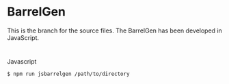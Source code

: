 # BarrelGen

This is the branch for the source files. The BarrelGen has been developed in JavaScript.

#

Javascript
```
$ npm run jsbarrelgen /path/to/directory
```



